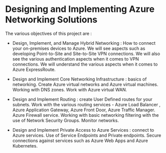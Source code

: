 # Designing and Implementing Azure Networking Solutions

The various objectives of this project are :

- Design, Implement, and Manage Hybrid Networking : How to connect your on-premises devices to Azure. We will see aspects such as developing Point-to-Site and Site-to-Site VPN connections. We will also see the various authentication aspects when it comes to VPN connections. We will understand the various aspects when it comes to Azure ExpressRoute.

- Design and Implement Core Networking Infrastructure : basics of networking. Create Azure virtual networks and Azure virtual machines. Working with DNS zones. Work with Azure virtual WAN.

- Design and Implement Routing : create User Defined routes for your subnets. Work with the various routing services - Azure Load Balancer , Azure Application Gateway, Azure Front Door, Azure Traffic Manager. Azure Firewall service. Working with basic networking filtering with the use of Network Security Groups. Monitor networks.

- Design and Implement Private Access to Azure Services : connect to Azure services. Use of Service Endpoints and Private endpoints. Secure connections against services such as Azure Web Apps and Azure Kubernetes.
